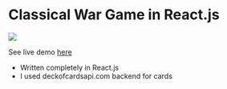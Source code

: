 # Classical War Game in React.js

<a href='http://atriumdigital.co.uk/games/war-game/'><img src='https://s7.postimg.org/tkjocknrv/image.png'></a>

See live demo <a href='http://atriumdigital.co.uk/games/war-game/'>here</a>

- Written completely in React.js 
- I used deckofcardsapi.com backend for cards
